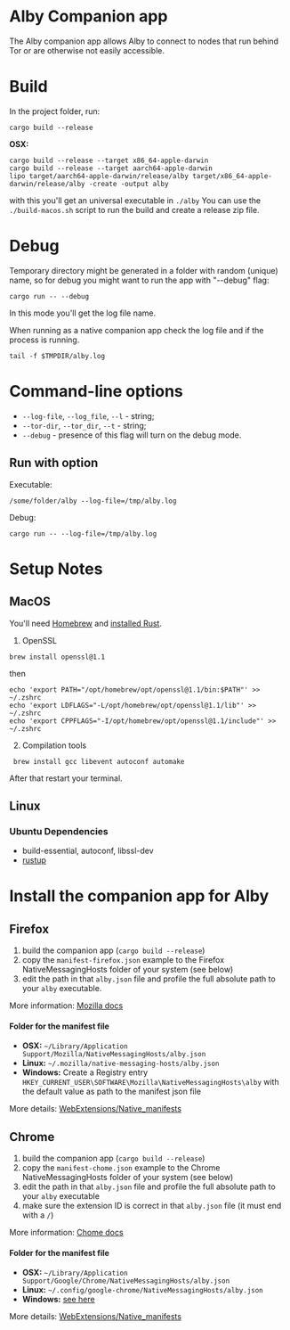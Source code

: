 # Alby Companion app

The Alby companion app allows Alby to connect to nodes that run behind Tor or are otherwise not easily accessible.

# Build
In the project folder, run:  
```
cargo build --release
```

**OSX:** 
```
cargo build --release --target x86_64-apple-darwin
cargo build --release --target aarch64-apple-darwin
lipo target/aarch64-apple-darwin/release/alby target/x86_64-apple-darwin/release/alby -create -output alby
```
with this you'll get an universal executable in `./alby`
You can use the `./build-macos.sh` script to run the build and create a release zip file.

# Debug

Temporary directory might be generated in a folder with random (unique) name, so for debug you might want to run the app with "--debug" flag:  
```
cargo run -- --debug
```
In this mode you'll get the log file name.  

When running as a native companion app check the log file and if the process is running.
```
tail -f $TMPDIR/alby.log
```

# Command-line options

* `--log-file`, `--log_file`, `--l` - string;     
* `--tor-dir`, `--tor_dir`, `--t` - string;  
* `--debug` - presence of this flag will turn on the debug mode.

## Run with option

Executable:  

```
/some/folder/alby --log-file=/tmp/alby.log
```

Debug:  

```
cargo run -- --log-file=/tmp/alby.log
```


# Setup Notes

## MacOS
You'll need [Homebrew](https://brew.sh/) and [installed Rust](https://rustup.rs/).
  
1. OpenSSL
```
brew install openssl@1.1 
```
then
```
echo 'export PATH="/opt/homebrew/opt/openssl@1.1/bin:$PATH"' >> ~/.zshrc
echo 'export LDFLAGS="-L/opt/homebrew/opt/openssl@1.1/lib"' >> ~/.zshrc 
echo 'export CPPFLAGS="-I/opt/homebrew/opt/openssl@1.1/include"' >> ~/.zshrc
```
2. Compilation tools
```
 brew install gcc libevent autoconf automake    
```
After that restart your terminal.


## Linux

### Ubuntu Dependencies

* build-essential, autoconf, libssl-dev
* [rustup](https://rustup.rs/)


# Install the companion app for Alby

## Firefox

1. build the companion app (`cargo build --release`)
2. copy the `manifest-firefox.json` example to the Firefox NativeMessagingHosts folder of your system (see below)
3. edit the path in that `alby.json` file and profile the full absolute path to your `alby` executable.

More information: [Mozilla docs](https://developer.mozilla.org/en-US/docs/Mozilla/Add-ons/WebExtensions/Native_messaging
)

#### Folder for the manifest file

* **OSX:** `~/Library/Application Support/Mozilla/NativeMessagingHosts/alby.json`
* **Linux:** `~/.mozilla/native-messaging-hosts/alby.json`
* **Windows:** Create a Registry entry `HKEY_CURRENT_USER\SOFTWARE\Mozilla\NativeMessagingHosts\alby` with the default value as path to the manifest json file

More details: [WebExtensions/Native_manifests](https://developer.mozilla.org/en-US/docs/Mozilla/Add-ons/WebExtensions/Native_manifests)


## Chrome

1. build the companion app (`cargo build --release`)
2. copy the `manifest-chome.json` example to the Chrome NativeMessagingHosts folder of your system (see below)
3. edit the path in that `alby.json` file and profile the full absolute path to your `alby` executable
4. make sure the extension ID is correct in that `alby.json` file (it must end with a `/`)

More information: [Chome docs](https://developer.chrome.com/docs/apps/nativeMessaging/)

#### Folder for the manifest file

* **OSX:** `~/Library/Application Support/Google/Chrome/NativeMessagingHosts/alby.json`
* **Linux:** `~/.config/google-chrome/NativeMessagingHosts/alby.json`
* **Windows:** [see here](https://developer.chrome.com/docs/apps/nativeMessaging/#native-messaging-host-location)

More details: [WebExtensions/Native_manifests](https://developer.mozilla.org/en-US/docs/Mozilla/Add-ons/WebExtensions/Native_manifests)

